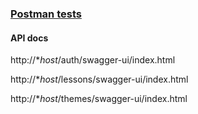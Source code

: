 ### [Postman tests](https://www.postman.com/altimetry-engineer-24709017/workspace/crud-app-testing)

#### API docs

http://**host*/auth/swagger-ui/index.html

http://**host*/lessons/swagger-ui/index.html

http://**host*/themes/swagger-ui/index.html
